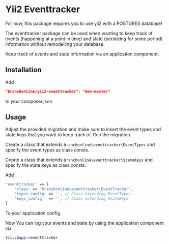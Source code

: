 Yii2 Eventtracker
=================

For now, this package requires you to use yii2 with a POSTGRES database!

The eventtracker package can be used when wanting to keep track of events (happening at a point in time) and state (persisting for some period) information without remodelling your database.

Keep track of events and state information via an application component.

Installation
------------

Add

```json
"branchonline/yii2-eventtracker": "dev-master"
```

to your composer.json

Usage
-----

Adjust the provided migration and make sure to insert the event types and state keys that you want to keep track of. Run the migration.

Create a class that extends ```branchonline\eventtracker\EventTypes``` and specify the event types as class consts.

Create a class that extends ```branchonline\eventtracker\StateKeys``` and specify the state keys as class consts.

Add

```php
'eventtracker' => [
    'class' => 'branchonline\eventtracker\EventTracker',
    'types_config' => '', // Class extending EventTypes
    'keys_config'  => '', // Class extending StateKeys
]
```

To your application config.

Now You can log your events and state by using the application component via

```php
Yii::$app->eventtracker
```